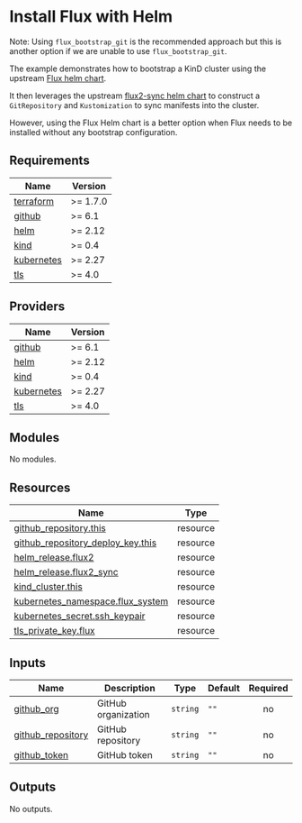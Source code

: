 # Install Flux with Helm

Note: Using `flux_bootstrap_git` is the recommended approach but this is another option if we are unable to use `flux_bootstrap_git`.

The example demonstrates how to bootstrap a KinD cluster using the upstream [Flux helm chart](https://artifacthub.io/packages/helm/fluxcd-community/flux2).

It then leverages the upstream [flux2-sync helm chart](https://artifacthub.io/packages/helm/fluxcd-community/flux2-sync) to construct a `GitRepository` and `Kustomization` to sync manifests into the cluster.

However, using the Flux Helm chart is a better option when Flux needs to be installed without any bootstrap configuration.

<!-- BEGINNING OF PRE-COMMIT-TERRAFORM DOCS HOOK -->
## Requirements

| Name | Version |
|------|---------|
| <a name="requirement_terraform"></a> [terraform](#requirement\_terraform) | >= 1.7.0 |
| <a name="requirement_github"></a> [github](#requirement\_github) | >= 6.1 |
| <a name="requirement_helm"></a> [helm](#requirement\_helm) | >= 2.12 |
| <a name="requirement_kind"></a> [kind](#requirement\_kind) | >= 0.4 |
| <a name="requirement_kubernetes"></a> [kubernetes](#requirement\_kubernetes) | >= 2.27 |
| <a name="requirement_tls"></a> [tls](#requirement\_tls) | >= 4.0 |

## Providers

| Name | Version |
|------|---------|
| <a name="provider_github"></a> [github](#provider\_github) | >= 6.1 |
| <a name="provider_helm"></a> [helm](#provider\_helm) | >= 2.12 |
| <a name="provider_kind"></a> [kind](#provider\_kind) | >= 0.4 |
| <a name="provider_kubernetes"></a> [kubernetes](#provider\_kubernetes) | >= 2.27 |
| <a name="provider_tls"></a> [tls](#provider\_tls) | >= 4.0 |

## Modules

No modules.

## Resources

| Name | Type |
|------|------|
| [github_repository.this](https://registry.terraform.io/providers/integrations/github/latest/docs/resources/repository) | resource |
| [github_repository_deploy_key.this](https://registry.terraform.io/providers/integrations/github/latest/docs/resources/repository_deploy_key) | resource |
| [helm_release.flux2](https://registry.terraform.io/providers/hashicorp/helm/latest/docs/resources/release) | resource |
| [helm_release.flux2_sync](https://registry.terraform.io/providers/hashicorp/helm/latest/docs/resources/release) | resource |
| [kind_cluster.this](https://registry.terraform.io/providers/tehcyx/kind/latest/docs/resources/cluster) | resource |
| [kubernetes_namespace.flux_system](https://registry.terraform.io/providers/hashicorp/kubernetes/latest/docs/resources/namespace) | resource |
| [kubernetes_secret.ssh_keypair](https://registry.terraform.io/providers/hashicorp/kubernetes/latest/docs/resources/secret) | resource |
| [tls_private_key.flux](https://registry.terraform.io/providers/hashicorp/tls/latest/docs/resources/private_key) | resource |

## Inputs

| Name | Description | Type | Default | Required |
|------|-------------|------|---------|:--------:|
| <a name="input_github_org"></a> [github\_org](#input\_github\_org) | GitHub organization | `string` | `""` | no |
| <a name="input_github_repository"></a> [github\_repository](#input\_github\_repository) | GitHub repository | `string` | `""` | no |
| <a name="input_github_token"></a> [github\_token](#input\_github\_token) | GitHub token | `string` | `""` | no |

## Outputs

No outputs.
<!-- END OF PRE-COMMIT-TERRAFORM DOCS HOOK -->